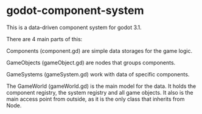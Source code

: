 # godot-component-system
This is a data-driven component system for godot 3.1.

There are 4 main parts of this:

Components (component.gd) are simple data storages for the game logic.

GameObjects (gameObject.gd) are nodes that groups components.

GameSystems (gameSystem.gd) work with data of specific components.

The GameWorld (gameWorld.gd) is the main model for the data. It holds the component registry, the system registry and all game objects.
It also is the main access point from outside, as it is the only class that inherits from Node.